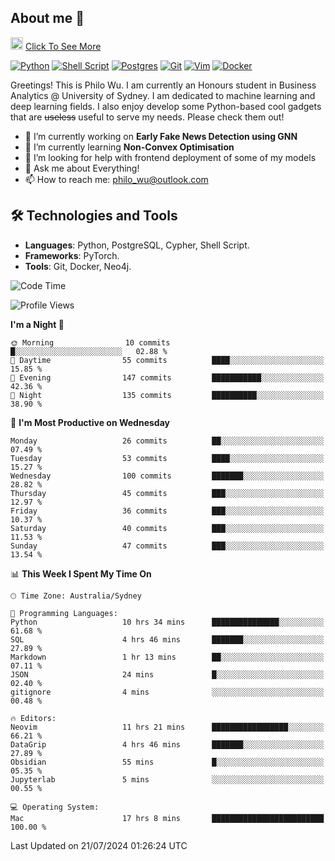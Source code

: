 ## About me 🤗

<a href="#"><img src="https://media.giphy.com/media/hvRJCLFzcasrR4ia7z/giphy.gif" width="20px" height="20px"></a> [Click To See More](https://codeboyphilo.github.io)

[![Python](https://img.shields.io/badge/python-3670A0?style=for-the-badge&logo=python&logoColor=ffdd54)](#)
[![Shell Script](https://img.shields.io/badge/shell_script-%23121011.svg?style=for-the-badge&logo=gnu-bash&logoColor=white)](#)
[![Postgres](https://img.shields.io/badge/postgres-%23316192.svg?style=for-the-badge&logo=postgresql&logoColor=white)](#)
[![Git](https://img.shields.io/badge/git-%23F05033.svg?style=for-the-badge&logo=git&logoColor=white)](#)
[![Vim](https://img.shields.io/badge/VIM-%2311AB00.svg?style=for-the-badge&logo=vim&logoColor=white)](#)
[![Docker](https://img.shields.io/badge/docker-%230db7ed.svg?style=for-the-badge&logo=docker&logoColor=white)](#)

Greetings! This is Philo Wu. I am currently an Honours student in Business Analytics \@ University of Sydney. I am dedicated to machine learning and deep learning fields. I also enjoy develop some Python-based cool gadgets that are ~~useless~~ useful to serve my needs. Please check them out!

- 🔭 I’m currently working on **Early Fake News Detection using GNN**
- 🌱 I’m currently learning **Non-Convex Optimisation**
- 🤔 I’m looking for help with frontend deployment of some of my models
- 💬 Ask me about Everything!
- 📫 How to reach me: philo_wu@outlook.com

## 🛠 Technologies and Tools
- **Languages**: Python, PostgreSQL, Cypher, Shell Script.
- **Frameworks**: PyTorch.
- **Tools**: Git, Docker, Neo4j.

<!--START_SECTION:waka-->
![Code Time](http://img.shields.io/badge/Code%20Time-328%20hrs%2013%20mins-blue)

![Profile Views](http://img.shields.io/badge/Profile%20Views-5-blue)

**I'm a Night 🦉** 

```text
🌞 Morning                10 commits          █░░░░░░░░░░░░░░░░░░░░░░░░   02.88 % 
🌆 Daytime                55 commits          ████░░░░░░░░░░░░░░░░░░░░░   15.85 % 
🌃 Evening                147 commits         ███████████░░░░░░░░░░░░░░   42.36 % 
🌙 Night                  135 commits         ██████████░░░░░░░░░░░░░░░   38.90 % 
```
📅 **I'm Most Productive on Wednesday** 

```text
Monday                   26 commits          ██░░░░░░░░░░░░░░░░░░░░░░░   07.49 % 
Tuesday                  53 commits          ████░░░░░░░░░░░░░░░░░░░░░   15.27 % 
Wednesday                100 commits         ███████░░░░░░░░░░░░░░░░░░   28.82 % 
Thursday                 45 commits          ███░░░░░░░░░░░░░░░░░░░░░░   12.97 % 
Friday                   36 commits          ███░░░░░░░░░░░░░░░░░░░░░░   10.37 % 
Saturday                 40 commits          ███░░░░░░░░░░░░░░░░░░░░░░   11.53 % 
Sunday                   47 commits          ███░░░░░░░░░░░░░░░░░░░░░░   13.54 % 
```


📊 **This Week I Spent My Time On** 

```text
🕑︎ Time Zone: Australia/Sydney

💬 Programming Languages: 
Python                   10 hrs 34 mins      ███████████████░░░░░░░░░░   61.68 % 
SQL                      4 hrs 46 mins       ███████░░░░░░░░░░░░░░░░░░   27.89 % 
Markdown                 1 hr 13 mins        ██░░░░░░░░░░░░░░░░░░░░░░░   07.11 % 
JSON                     24 mins             █░░░░░░░░░░░░░░░░░░░░░░░░   02.40 % 
gitignore                4 mins              ░░░░░░░░░░░░░░░░░░░░░░░░░   00.48 % 

🔥 Editors: 
Neovim                   11 hrs 21 mins      █████████████████░░░░░░░░   66.21 % 
DataGrip                 4 hrs 46 mins       ███████░░░░░░░░░░░░░░░░░░   27.89 % 
Obsidian                 55 mins             █░░░░░░░░░░░░░░░░░░░░░░░░   05.35 % 
Jupyterlab               5 mins              ░░░░░░░░░░░░░░░░░░░░░░░░░   00.55 % 

💻 Operating System: 
Mac                      17 hrs 8 mins       █████████████████████████   100.00 % 
```


 Last Updated on 21/07/2024 01:26:24 UTC
<!--END_SECTION:waka-->
